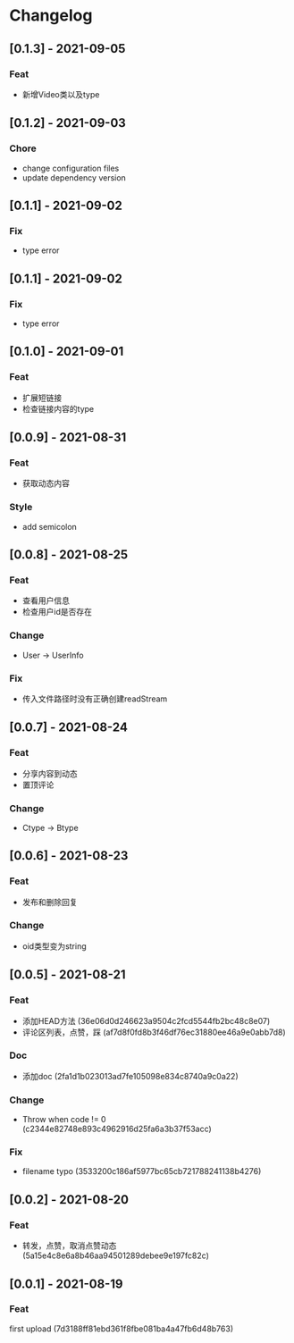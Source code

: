 # Changelog

## [0.1.3] - 2021-09-05
### Feat
* 新增Video类以及type

## [0.1.2] - 2021-09-03
### Chore
* change configuration files
* update dependency version

## [0.1.1] - 2021-09-02
### Fix
* type error

## [0.1.1] - 2021-09-02
### Fix
* type error

## [0.1.0] - 2021-09-01
### Feat
* 扩展短链接
* 检查链接内容的type

## [0.0.9] - 2021-08-31
### Feat
* 获取动态内容
### Style
* add semicolon

## [0.0.8] - 2021-08-25
### Feat
* 查看用户信息
* 检查用户id是否存在
### Change
* User -> UserInfo

### Fix
* 传入文件路径时没有正确创建readStream

## [0.0.7] - 2021-08-24
### Feat
* 分享内容到动态
* 置顶评论
### Change
* Ctype -> Btype

## [0.0.6] - 2021-08-23
### Feat
* 发布和删除回复
### Change
* oid类型变为string

## [0.0.5] - 2021-08-21
### Feat
* 添加HEAD方法 (36e06d0d246623a9504c2fcd5544fb2bc48c8e07)
* 评论区列表，点赞，踩 (af7d8f0fd8b3f46df76ec31880ee46a9e0abb7d8)
### Doc
* 添加doc (2fa1d1b023013ad7fe105098e834c8740a9c0a22)

### Change
* Throw when code != 0 (c2344e82748e893c4962916d25fa6a3b37f53acc)
### Fix
* filename typo (3533200c186af5977bc65cb721788241138b4276)

## [0.0.2] - 2021-08-20
### Feat
* 转发，点赞，取消点赞动态 (5a15e4c8e6a8b46aa94501289debee9e197fc82c)

## [0.0.1] - 2021-08-19
### Feat
first upload (7d3188ff81ebd361f8fbe081ba4a47fb6d48b763)
